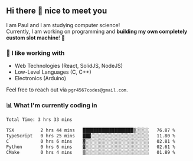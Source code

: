 ## Hi there 👋 nice to meet you

I am Paul and I am studying computer science!  
Currently, I am working on programming and **building my own completely custom slot machine**! 🎰

### 🔭 I like working with
- Web Technologies (React, SolidJS, NodeJS)
- Low-Level Languages (C, C++)
- Electronics (Arduino)

Feel free to reach out via `pgr4567codes@gmail.com`.

### 📊 What I'm currently coding in
<!--START_SECTION:waka-->

```txt
Total Time: 3 hrs 33 mins

TSX          2 hrs 44 mins   ███████████████████▒░░░░░   76.87 %
TypeScript   0 hrs 25 mins   ███░░░░░░░░░░░░░░░░░░░░░░   11.80 %
C            0 hrs 6 mins    ▓░░░░░░░░░░░░░░░░░░░░░░░░   02.81 %
Python       0 hrs 6 mins    ▓░░░░░░░░░░░░░░░░░░░░░░░░   02.61 %
CMake        0 hrs 4 mins    ▒░░░░░░░░░░░░░░░░░░░░░░░░   01.89 %
```

<!--END_SECTION:waka-->
